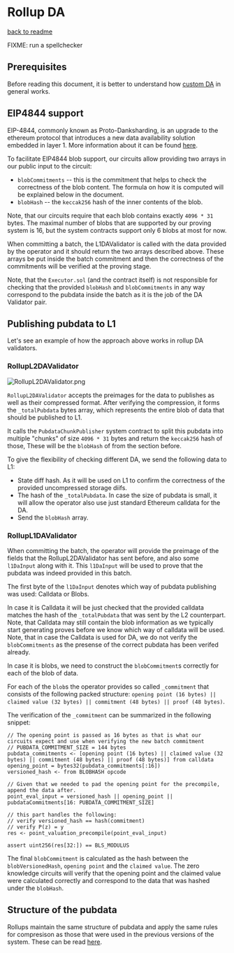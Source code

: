 # Rollup DA

[back to readme](../../README.md)

FIXME: run a spellchecker

## Prerequisites

Before reading this document, it is better to understand how [custom DA](./custom_da.md) in general works.

## EIP4844 support

EIP-4844, commonly known as Proto-Danksharding, is an upgrade to the ethereum protocol that introduces a new data availability solution embedded in layer 1. More information about it can be found [here](https://ethereum.org/en/roadmap/danksharding/).

To facilitate EIP4844 blob support, our circuits allow providing two arrays in our public input to the circuit:

- `blobCommitments` -- this is the commitment that helps to check the correctness of the blob content. The formula on how it is computed will be explained below in the document.
- `blobHash`  -- the `keccak256` hash of the inner contents of the blob.

Note, that our circuits require that each blob contains exactly `4096 * 31` bytes. The maximal number of blobs that are supported by our proving system is 16, but the system contracts support only 6 blobs at most for now.

When committing a batch, the L1DAValidator is called with the data provided by the operator and it should return the two arrays described above. These arrays be put inside the batch commitment and then the correctness of the commitments will be verified at the proving stage.

Note, that the `Executor.sol` (and the contract itself) is not responsible for checking that the provided `blobHash` and `blobCommitments` in any way correspond to the pubdata inside the batch as it is the job of the DA Validator pair.

## Publishing pubdata to L1

Let's see an example of how the approach above works in rollup DA validators.

### RollupL2DAValidator

![RollupL2DAValidator.png](./L1%20smart%20contracts/Rollup_DA.png)


`RollupL2DAValidator` accepts the preimages for the data to publishes as well as their compressed format. After verifying the compression, it forms the `_totalPubdata` bytes array, which represents the entire blob of data that should be published to L1.

It calls the `PubdataChunkPublisher` system contract to split this pubdata into multiple "chunks" of size `4096 * 31` bytes and return the `keccak256` hash of those, These will be the `blobHash` of from the section before.

To give the flexibility of checking different DA, we send the following data to L1:

- State diff hash. As it will be used on L1 to confirm the correctness of the provided uncompressed storage diifs.
- The hash of the `_totalPubdata`. In case the size of pubdata is small, it will allow the operator also use just standard Ethereum calldata for the DA.
- Send the `blobHash` array.

### RollupL1DAValidator

When committing the batch, the operator will provide the preimage of the fields that the RollupL2DAValidator has sent before, and also some `l1DaInput` along with it. This `l1DaInput` will be used to prove that the pubdata was indeed provided in this batch.

The first byte of the `l1DaInput` denotes which way of pubdata publishing was used: Calldata or Blobs.

In case it is Calldata it will be just checked that the provided calldata matches the hash of the `_totalPubdata` that was sent by the L2 counterpart. Note, that Calldata may still contain the blob information as we typically start generating proves before we know which way of calldata will be used. Note, that in case the Calldata is used for DA, we do not verify the `blobCommitments` as the presense of the correct pubdata has been verifed already.

In case it is blobs, we need to construct the `blobCommitment`s correctly for each of the blob of data.

For each of the `blob`s the operator provides so called `_commitment` that consists of the following packed structure: `opening point (16 bytes) || claimed value (32 bytes) || commitment (48 bytes) || proof (48 bytes)`.

The verification of the `_commitment` can be summarized in the following snippet:

```solidity
// The opening point is passed as 16 bytes as that is what our circuits expect and use when verifying the new batch commitment
// PUBDATA_COMMITMENT_SIZE = 144 bytes
pubdata_commitments <- [opening point (16 bytes) || claimed value (32 bytes) || commitment (48 bytes) || proof (48 bytes)] from calldata
opening_point = bytes32(pubdata_commitments[:16])
versioned_hash <- from BLOBHASH opcode

// Given that we needed to pad the opening point for the precompile, append the data after.
point_eval_input = versioned_hash || opening_point || pubdataCommitments[16: PUBDATA_COMMITMENT_SIZE]

// this part handles the following:
// verify versioned_hash == hash(commitment)
// verify P(z) = y
res <- point_valuation_precompile(point_eval_input)

assert uint256(res[32:]) == BLS_MODULUS
```

The final `blobCommitment` is calculated as the hash between the `blobVersionedHash`, `opening point` and the `claimed value`. The zero knowledge circuits will verify that the opening point and the claimed value were calculated correctly and correspond to the data that was hashed under the `blobHash`.

## Structure of the pubdata

Rollups maintain the same structure of pubdata and apply the same rules for compresison as those that were used in the previous versions of the system. These can be read [here](./Handling%20pubdata.md).
